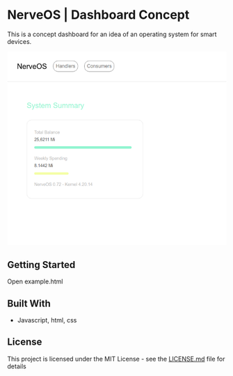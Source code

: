 # NerveOS | Dashboard Concept

This is a concept dashboard for an idea of an operating system for smart devices.

![](header.png)

## Getting Started

Open example.html


## Built With

* Javascript, html, css

## License

This project is licensed under the MIT License - see the [LICENSE.md](LICENSE.md) file for details
